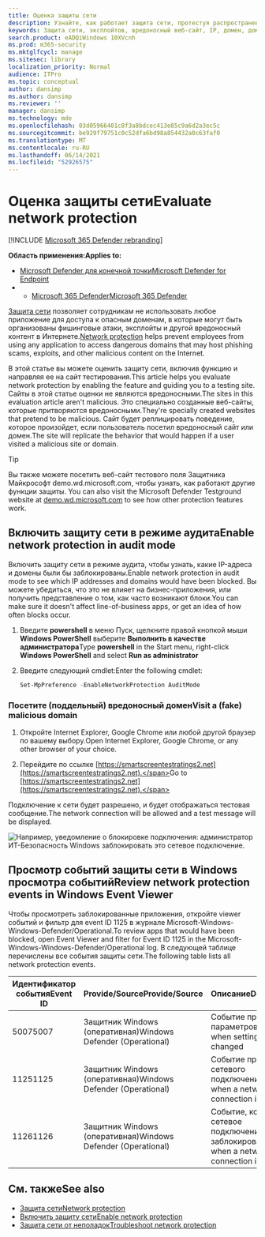 ```yaml
---
title: Оценка защиты сети
description: Узнайте, как работает защита сети, протестуя распространенные сценарии, от которые она защищает.
keywords: Защита сети, эксплойтов, вредоносный веб-сайт, IP, домен, домены, оценка, тестирование, демонстрация
search.product: eADQiWindows 10XVcnh
ms.prod: m365-security
ms.mktglfcycl: manage
ms.sitesec: library
localization_priority: Normal
audience: ITPro
ms.topic: conceptual
author: dansimp
ms.author: dansimp
ms.reviewer: ''
manager: dansimp
ms.technology: mde
ms.openlocfilehash: 03d05966401c8f3a8bdcec413e85c9a6d2a3ec5c
ms.sourcegitcommit: be929f79751c0c52dfa6bd98a854432a0c63faf0
ms.translationtype: MT
ms.contentlocale: ru-RU
ms.lasthandoff: 06/14/2021
ms.locfileid: "52926575"
---
```

# <a name="evaluate-network-protection"></a><span data-ttu-id="0fbd6-104">Оценка защиты сети</span><span class="sxs-lookup"><span data-stu-id="0fbd6-104">Evaluate network protection</span></span>

[!INCLUDE [Microsoft 365 Defender rebranding](../../includes/microsoft-defender.md)]

<span data-ttu-id="0fbd6-105">**Область применения:**</span><span class="sxs-lookup"><span data-stu-id="0fbd6-105">**Applies to:**</span></span>
- [<span data-ttu-id="0fbd6-106">Microsoft Defender для конечной точки</span><span class="sxs-lookup"><span data-stu-id="0fbd6-106">Microsoft Defender for Endpoint</span></span>](https://go.microsoft.com/fwlink/?linkid=2154037)
- - [<span data-ttu-id="0fbd6-107">Microsoft 365 Defender</span><span class="sxs-lookup"><span data-stu-id="0fbd6-107">Microsoft 365 Defender</span></span>](https://go.microsoft.com/fwlink/?linkid=2118804)

<span data-ttu-id="0fbd6-108">[Защита сети](network-protection.md) позволяет сотрудникам не использовать любое приложение для доступа к опасным доменам, в которые могут быть организованы фишинговые атаки, эксплойты и другой вредоносный контент в Интернете.</span><span class="sxs-lookup"><span data-stu-id="0fbd6-108">[Network protection](network-protection.md) helps prevent employees from using any application to access dangerous domains that may host phishing scams, exploits, and other malicious content on the Internet.</span></span>

<span data-ttu-id="0fbd6-109">В этой статье вы можете оценить защиту сети, включив функцию и направляя ее на сайт тестирования.</span><span class="sxs-lookup"><span data-stu-id="0fbd6-109">This article helps you evaluate network protection by enabling the feature and guiding you to a testing site.</span></span> <span data-ttu-id="0fbd6-110">Сайты в этой статье оценки не являются вредоносными.</span><span class="sxs-lookup"><span data-stu-id="0fbd6-110">The sites in this evaluation article aren't malicious.</span></span> <span data-ttu-id="0fbd6-111">Это специально созданные веб-сайты, которые притворяются вредоносными.</span><span class="sxs-lookup"><span data-stu-id="0fbd6-111">They're specially created websites that pretend to be malicious.</span></span> <span data-ttu-id="0fbd6-112">Сайт будет реплицировать поведение, которое произойдет, если пользователь посетил вредоносный сайт или домен.</span><span class="sxs-lookup"><span data-stu-id="0fbd6-112">The site will replicate the behavior that would happen if a user visited a malicious site or domain.</span></span>

> [!TIP]
> <span data-ttu-id="0fbd6-113">Вы также можете посетить веб-сайт тестового поля Защитника Майкрософт demo.wd.microsoft.com, чтобы узнать, как работают другие функции защиты. [](https://demo.wd.microsoft.com?ocid=cx-wddocs-testground)</span><span class="sxs-lookup"><span data-stu-id="0fbd6-113">You can also visit the Microsoft Defender Testground website at [demo.wd.microsoft.com](https://demo.wd.microsoft.com?ocid=cx-wddocs-testground) to see how other protection features work.</span></span>

## <a name="enable-network-protection-in-audit-mode"></a><span data-ttu-id="0fbd6-114">Включить защиту сети в режиме аудита</span><span class="sxs-lookup"><span data-stu-id="0fbd6-114">Enable network protection in audit mode</span></span>

<span data-ttu-id="0fbd6-115">Включить защиту сети в режиме аудита, чтобы узнать, какие IP-адреса и домены были бы заблокированы.</span><span class="sxs-lookup"><span data-stu-id="0fbd6-115">Enable network protection in audit mode to see which IP addresses and domains would have been blocked.</span></span> <span data-ttu-id="0fbd6-116">Вы можете убедиться, что это не влияет на бизнес-приложения, или получить представление о том, как часто возникают блоки.</span><span class="sxs-lookup"><span data-stu-id="0fbd6-116">You can make sure it doesn't affect line-of-business apps, or get an idea of how often blocks occur.</span></span>

1. <span data-ttu-id="0fbd6-117">Введите **powershell** в меню Пуск, щелкните правой кнопкой мыши **Windows PowerShell** выберите **Выполнить в качестве администратора**</span><span class="sxs-lookup"><span data-stu-id="0fbd6-117">Type **powershell** in the Start menu, right-click **Windows PowerShell** and select **Run as administrator**</span></span>
2. <span data-ttu-id="0fbd6-118">Введите следующий cmdlet:</span><span class="sxs-lookup"><span data-stu-id="0fbd6-118">Enter the following cmdlet:</span></span>

    ```PowerShell
    Set-MpPreference -EnableNetworkProtection AuditMode
    ```

### <a name="visit-a-fake-malicious-domain"></a><span data-ttu-id="0fbd6-119">Посетите (поддельный) вредоносный домен</span><span class="sxs-lookup"><span data-stu-id="0fbd6-119">Visit a (fake) malicious domain</span></span>

1. <span data-ttu-id="0fbd6-120">Откройте Internet Explorer, Google Chrome или любой другой браузер по вашему выбору.</span><span class="sxs-lookup"><span data-stu-id="0fbd6-120">Open Internet Explorer, Google Chrome, or any other browser of your choice.</span></span>

1. <span data-ttu-id="0fbd6-121">Перейдите по ссылке [https://smartscreentestratings2.net](https://smartscreentestratings2.net).</span><span class="sxs-lookup"><span data-stu-id="0fbd6-121">Go to [https://smartscreentestratings2.net](https://smartscreentestratings2.net).</span></span>

<span data-ttu-id="0fbd6-122">Подключение к сети будет разрешено, и будет отображаться тестовая сообщение.</span><span class="sxs-lookup"><span data-stu-id="0fbd6-122">The network connection will be allowed and a test message will be displayed.</span></span>

![Например, уведомление о блокировке подключения: администратор ИТ-Безопасность Windows заблокировать это сетевое подключение.](/microsoft-365/security/defender-endpoint/images/np-notif)

## <a name="review-network-protection-events-in-windows-event-viewer"></a><span data-ttu-id="0fbd6-125">Просмотр событий защиты сети в Windows просмотра событий</span><span class="sxs-lookup"><span data-stu-id="0fbd6-125">Review network protection events in Windows Event Viewer</span></span>

<span data-ttu-id="0fbd6-126">Чтобы просмотреть заблокированные приложения, откройте viewer событий и фильтр для event ID 1125 в журнале Microsoft-Windows-Windows-Defender/Operational.</span><span class="sxs-lookup"><span data-stu-id="0fbd6-126">To review apps that would have been blocked, open Event Viewer and filter for Event ID 1125 in the Microsoft-Windows-Windows-Defender/Operational log.</span></span> <span data-ttu-id="0fbd6-127">В следующей таблице перечислены все события защиты сети.</span><span class="sxs-lookup"><span data-stu-id="0fbd6-127">The following table lists all network protection events.</span></span>

| <span data-ttu-id="0fbd6-128">Идентификатор события</span><span class="sxs-lookup"><span data-stu-id="0fbd6-128">Event ID</span></span> | <span data-ttu-id="0fbd6-129">Provide/Source</span><span class="sxs-lookup"><span data-stu-id="0fbd6-129">Provide/Source</span></span> | <span data-ttu-id="0fbd6-130">Описание</span><span class="sxs-lookup"><span data-stu-id="0fbd6-130">Description</span></span> |
|-|-|-|
|<span data-ttu-id="0fbd6-131">5007</span><span class="sxs-lookup"><span data-stu-id="0fbd6-131">5007</span></span> | <span data-ttu-id="0fbd6-132">Защитник Windows (оперативная)</span><span class="sxs-lookup"><span data-stu-id="0fbd6-132">Windows Defender (Operational)</span></span> | <span data-ttu-id="0fbd6-133">Событие при смене параметров</span><span class="sxs-lookup"><span data-stu-id="0fbd6-133">Event when settings are changed</span></span> |
|<span data-ttu-id="0fbd6-134">1125</span><span class="sxs-lookup"><span data-stu-id="0fbd6-134">1125</span></span> | <span data-ttu-id="0fbd6-135">Защитник Windows (оперативная)</span><span class="sxs-lookup"><span data-stu-id="0fbd6-135">Windows Defender (Operational)</span></span> | <span data-ttu-id="0fbd6-136">Событие при аудите сетевого подключения</span><span class="sxs-lookup"><span data-stu-id="0fbd6-136">Event when a network connection is audited</span></span> |
|<span data-ttu-id="0fbd6-137">1126</span><span class="sxs-lookup"><span data-stu-id="0fbd6-137">1126</span></span> | <span data-ttu-id="0fbd6-138">Защитник Windows (оперативная)</span><span class="sxs-lookup"><span data-stu-id="0fbd6-138">Windows Defender (Operational)</span></span> | <span data-ttu-id="0fbd6-139">Событие, когда сетевое подключение заблокировано</span><span class="sxs-lookup"><span data-stu-id="0fbd6-139">Event when a network connection is blocked</span></span> |

## <a name="see-also"></a><span data-ttu-id="0fbd6-140">См. также</span><span class="sxs-lookup"><span data-stu-id="0fbd6-140">See also</span></span>

* [<span data-ttu-id="0fbd6-141">Защита сети</span><span class="sxs-lookup"><span data-stu-id="0fbd6-141">Network protection</span></span>](network-protection.md)
* [<span data-ttu-id="0fbd6-142">Включить защиту сети</span><span class="sxs-lookup"><span data-stu-id="0fbd6-142">Enable network protection</span></span>](enable-network-protection.md)
* [<span data-ttu-id="0fbd6-143">Защита сети от неполадок</span><span class="sxs-lookup"><span data-stu-id="0fbd6-143">Troubleshoot network protection</span></span>](troubleshoot-np.md)

